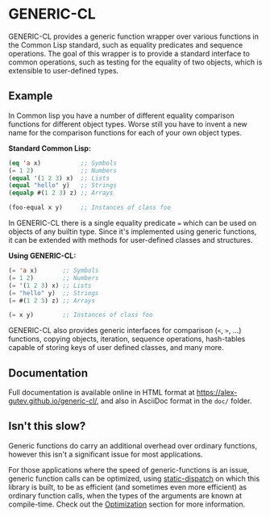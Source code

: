 # GENERIC-CL

GENERIC-CL provides a generic function wrapper over various functions
in the Common Lisp standard, such as equality predicates and sequence
operations. The goal of this wrapper is to provide a standard
interface to common operations, such as testing for the equality of
two objects, which is extensible to user-defined types.

## Example

In Common lisp you have a number of different equality comparison
functions for different object types. Worse still you have to invent a
new name for the comparison functions for each of your own object
types.

**Standard Common Lisp:**

```lisp
(eq 'a x)           ;; Symbols
(= 1 2)             ;; Numbers
(equal '(1 2 3) x)  ;; Lists
(equal "hello" y)   ;; Strings
(equalp #(1 2 3) z) ;; Arrays

(foo-equal x y)     ;; Instances of class foo
```

In GENERIC-CL there is a single equality predicate `=` which can be
used on objects of any builtin type. Since it's implemented using
generic functions, it can be extended with methods for user-defined
classes and structures.

**Using GENERIC-CL:**

```lisp
(= 'a x)       ;; Symbols
(= 1 2)        ;; Numbers
(= '(1 2 3) x) ;; Lists
(= "hello" y)  ;; Strings
(= #(1 2 3) z) ;; Arrays

(= x y)        ;; Instances of class foo
```

GENERIC-CL also provides generic interfaces for comparison (`<`, `>`,
...) functions, copying objects, iteration, sequence operations,
hash-tables capable of storing keys of user defined classes, and many
more.

## Documentation

Full documentation is available online in HTML format at
<https://alex-gutev.github.io/generic-cl/>, and also in AsciiDoc
format in the `doc/` folder.

## Isn't this slow?

Generic functions do carry an additional overhead over ordinary
functions, however this isn't a significant issue for most
applications. 

For those applications where the speed of generic-functions is an
issue, generic function calls can be optimized, using
[static-dispatch](https://github.com/alex-gutev/static-dispatch) on
which this library is built, to be as efficient (and sometimes even
more efficient) as ordinary function calls, when the types of the
arguments are known at compile-time. Check out the
[Optimization](https://alex-gutev.github.io/generic-cl/#gf-optimization)
section for more information.

